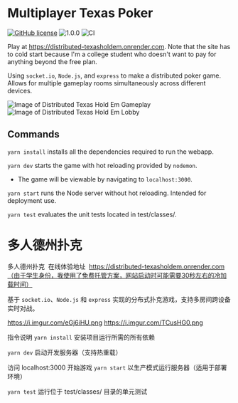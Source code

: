 # Multiplayer Texas Poker

[![GitHub license](https://img.shields.io/github/license/Naereen/StrapDown.js.svg)](https://github.com/ptwu/distributed-texasholdem/blob/master/LICENSE)
![1.0.0](https://img.shields.io/badge/version-1.0.0-blue.svg)
![CI](https://github.com/ptwu/distributed-texasholdem/workflows/CI/badge.svg)

Play at https://distributed-texasholdem.onrender.com. Note that the site has to cold start because I'm a
college student who doesn't want to pay for anything beyond the free plan.

Using `socket.io`, `Node.js`, and `express` to make a distributed poker game. Allows for multiple
gameplay rooms simultaneously across different devices.

![Image of Distributed Texas Hold Em Gameplay](https://i.imgur.com/eGj6iHU.png)
![Image of Distributed Texas Hold Em Lobby](https://i.imgur.com/TCusHG0.png)

## Commands

`yarn install` installs all the dependencies required to run the webapp.

`yarn dev` starts the game with hot reloading provided by `nodemon`.

- The game will be viewable by navigating to `localhost:3000`.

`yarn start` runs the Node server without hot reloading. Intended for deployment use.

`yarn test` evaluates the unit tests located in test/classes/.

# 多人德州扑克

多人德州扑克
​​ 在线体验地址 ​​
https://distributed-texasholdem.onrender.com（由于学生身份，我使用了免费托管方案，网站启动时可能需要30秒左右的冷加载时间）

基于 `socket.io`、`Node.js` 和 `express` 实现的分布式扑克游戏，支持多房间跨设备实时对战。

https://i.imgur.com/eGj6iHU.png
https://i.imgur.com/TCusHG0.png

指令说明
`yarn install`
安装项目运行所需的所有依赖

`yarn dev`
启动开发服务器（支持热重载）

访问 localhost:3000 开始游戏
`yarn start`
以生产模式运行服务器（适用于部署环境）

`yarn test`
运行位于 test/classes/ 目录的单元测试
